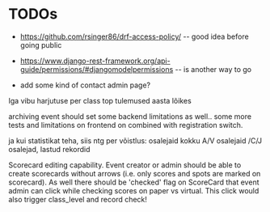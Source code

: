 # TODOs


* https://github.com/rsinger86/drf-access-policy/ -- good idea before going public
* https://www.django-rest-framework.org/api-guide/permissions/#djangomodelpermissions -- is another way to go


* add some kind of contact admin page?

Iga vibu harjutuse per class top tulemused aasta lõikes

archiving event should set some backend limitations as well.. some more tests and
limitations on frontend on combined with registration switch.

ja kui statistikat teha, siis ntg per võistlus: osalejaid kokku A/V osalejaid /C/J osalejad, lastud rekordid

Scorecard editing capability. Event creator or admin should be able to create scorecards without arrows
 (i.e. only scores and spots are marked on scorecard).
 As well there should be 'checked' flag on ScoreCard that event admin can click while checking scores
 on paper vs virtual. This click would also trigger class_level and record check!
